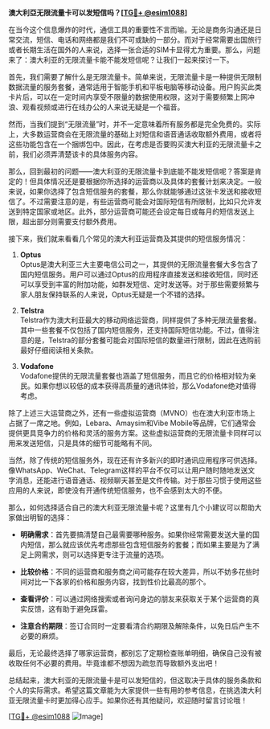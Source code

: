 **澳大利亞无限流量卡可以发短信吗？[[TG💪+ @esim1088](https://t.me/s/esim1088)]**

在当今这个信息爆炸的时代，通信工具的重要性不言而喻。无论是商务沟通还是日常交流，短信、电话和网络都是我们不可或缺的一部分。而对于经常需要出国旅行或者长期生活在国外的人来说，选择一张合适的SIM卡显得尤为重要。那么，问题来了：澳大利亚的无限流量卡能不能发短信呢？让我们一起来探讨一下。

首先，我们需要了解什么是无限流量卡。简单来说，无限流量卡是一种提供无限制数据流量的服务套餐，通常适用于智能手机和平板电脑等移动设备。用户购买此类卡片后，可以在一定时间内享受不限量的数据使用权限，这对于需要频繁上网冲浪、观看视频或进行在线办公的人来说无疑是一个福音。

然而，当我们提到“无限流量”时，并不一定意味着所有服务都是完全免费的。实际上，大多数运营商会在无限流量的基础上对短信和语音通话收取额外费用，或者将这些功能包含在一个捆绑包中。因此，在考虑是否要购买澳大利亚的无限流量卡之前，我们必须弄清楚该卡的具体服务内容。

那么，回到最初的问题——澳大利亚的无限流量卡到底能不能发短信呢？答案是肯定的！但具体情况还是要根据你所选择的运营商以及具体的套餐计划来决定。一般来说，如果你选择了包含短信服务的套餐，那么你就能够通过这张卡发送和接收短信了。不过需要注意的是，有些运营商可能会对国际短信有所限制，比如只允许发送到特定国家或地区。此外，部分运营商可能还会设定每日或每月的短信发送上限，超出部分则需要支付额外费用。

接下来，我们就来看看几个常见的澳大利亚运营商及其提供的短信服务情况：

1. **Optus**  
   Optus是澳大利亚三大主要电信公司之一，其提供的无限流量套餐大多包含了国内短信服务。用户可以通过Optus的应用程序直接发送和接收短信，同时还可以享受到丰富的附加功能，如群发短信、定时发送等。对于那些需要频繁与家人朋友保持联系的人来说，Optus无疑是一个不错的选择。

2. **Telstra**  
   Telstra作为澳大利亚最大的移动网络运营商，同样提供了多种无限流量套餐。其中一些套餐不仅包括了国内短信服务，还支持国际短信功能。不过，值得注意的是，Telstra的部分套餐可能会对国际短信的数量进行限制，因此在选购前最好仔细阅读相关条款。

3. **Vodafone**  
   Vodafone提供的无限流量套餐也涵盖了短信服务，而且它的价格相对较为亲民。如果你想以较低的成本获得高质量的通讯体验，那么Vodafone绝对值得考虑。

除了上述三大运营商之外，还有一些虚拟运营商（MVNO）也在澳大利亚市场上占据了一席之地。例如，Lebara、Amaysim和Vibe Mobile等品牌，它们通常会提供更具竞争力的价格和灵活的服务方案。这些虚拟运营商的无限流量卡同样可以用来发送短信，只是具体的细节可能略有不同。

当然，除了传统的短信服务外，现在还有许多新兴的即时通讯应用程序可供选择。像WhatsApp、WeChat、Telegram这样的平台不仅可以让用户随时随地发送文字消息，还能进行语音通话、视频聊天甚至是文件传输。对于那些习惯于使用这些应用的人来说，即使没有开通传统短信服务，也不会感到太大的不便。

那么，如何选择适合自己的澳大利亚无限流量卡呢？这里有几个小建议可以帮助大家做出明智的选择：

- **明确需求**：首先要搞清楚自己最需要哪种服务。如果你经常需要发送大量的国内短信，那么就应该优先考虑那些包含短信服务的套餐；而如果主要是为了满足上网需求，则可以选择更专注于流量的选项。
  
- **比较价格**：不同的运营商和服务商之间可能存在较大差异，所以不妨多花些时间对比一下各家的价格和服务内容，找到性价比最高的那个。
  
- **查看评价**：可以通过网络搜索或者询问身边的朋友来获取关于某个运营商的真实反馈，这有助于避免踩雷。
  
- **注意合约期限**：签订合同时一定要看清合约期限及解除条件，以免日后产生不必要的麻烦。

最后，无论最终选择了哪家运营商，都别忘了定期检查账单明细，确保自己没有被收取任何不必要的费用。毕竟谁都不想因为疏忽而导致额外支出吧！

总结起来，澳大利亚的无限流量卡是可以发短信的，但这取决于具体的服务条款和个人的实际需求。希望这篇文章能为大家提供一些有用的参考信息，在挑选澳大利亚无限流量卡时更加得心应手。如果你还有其他疑问，欢迎随时留言讨论哦！

[[TG💪+ @esim1088](https://t.me/s/esim1088) ![Image](https://i.postimg.cc/4NQfJmqS/Snipaste-2025-05-13-00-14-12.png)]